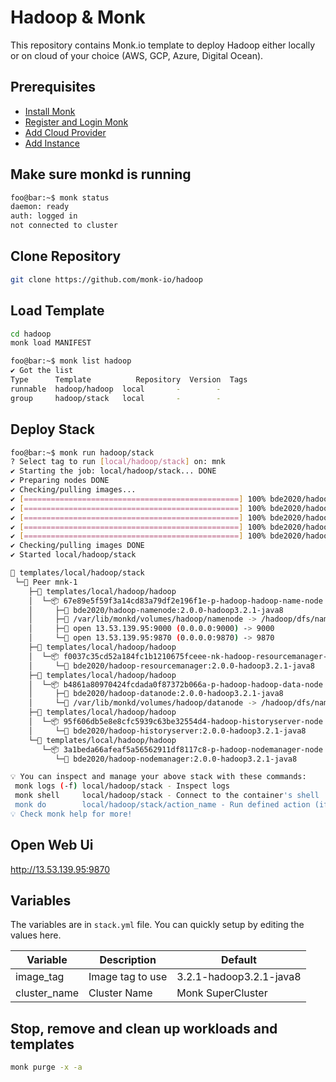 # Hadoop & Monk

This repository contains Monk.io template to deploy Hadoop either locally or on cloud of your choice (AWS, GCP, Azure, Digital Ocean).

## Prerequisites

- [Install Monk](https://docs.monk.io/docs/get-monk)
- [Register and Login Monk](https://docs.monk.io/docs/acc-and-auth)
- [Add Cloud Provider](https://docs.monk.io/docs/cloud-provider)
- [Add Instance](https://docs.monk.io/docs/multi-cloud)

## Make sure monkd is running

```bash
foo@bar:~$ monk status
daemon: ready
auth: logged in
not connected to cluster
```

## Clone Repository

```bash
git clone https://github.com/monk-io/hadoop
```

## Load Template

```bash
cd hadoop
monk load MANIFEST
```

```bash
foo@bar:~$ monk list hadoop
✔ Got the list
Type      Template          Repository  Version  Tags
runnable  hadoop/hadoop  local       -        -
group     hadoop/stack   local       -        -

```

## Deploy Stack

```bash
foo@bar:~$ monk run hadoop/stack
? Select tag to run [local/hadoop/stack] on: mnk
✔ Starting the job: local/hadoop/stack... DONE
✔ Preparing nodes DONE
✔ Checking/pulling images...
✔ [================================================] 100% bde2020/hadoop-datanode:2.0.0-hadoop3.2.1-java8 mnk-1
✔ [================================================] 100% bde2020/hadoop-namenode:2.0.0-hadoop3.2.1-java8 mnk-1
✔ [================================================] 100% bde2020/hadoop-resourcemanager:2.0.0-hadoop3.2.1-java8 mnk-1
✔ [================================================] 100% bde2020/hadoop-historyserver:2.0.0-hadoop3.2.1-java8 mnk-1
✔ [================================================] 100% bde2020/hadoop-nodemanager:2.0.0-hadoop3.2.1-java8 mnk-1
✔ Checking/pulling images DONE
✔ Started local/hadoop/stack

🔩 templates/local/hadoop/stack
 └─🧊 Peer mnk-1
    ├─🔩 templates/local/hadoop/hadoop
    │  └─📦 67e89e5f59f3a14cd83a79df2e196f1e-p-hadoop-hadoop-name-node
    │     ├─🧩 bde2020/hadoop-namenode:2.0.0-hadoop3.2.1-java8
    │     ├─💾 /var/lib/monkd/volumes/hadoop/namenode -> /hadoop/dfs/name
    │     ├─🔌 open 13.53.139.95:9000 (0.0.0.0:9000) -> 9000
    │     └─🔌 open 13.53.139.95:9870 (0.0.0.0:9870) -> 9870
    ├─🔩 templates/local/hadoop/hadoop
    │  └─📦 f0037c35cd52a184fc1b1210675fceee-nk-hadoop-resourcemanager-node
    │     └─🧩 bde2020/hadoop-resourcemanager:2.0.0-hadoop3.2.1-java8
    ├─🔩 templates/local/hadoop/hadoop
    │  └─📦 b4861a80970424fcdada0f87372b066a-p-hadoop-hadoop-data-node
    │     ├─🧩 bde2020/hadoop-datanode:2.0.0-hadoop3.2.1-java8
    │     └─💾 /var/lib/monkd/volumes/hadoop/datanode -> /hadoop/dfs/name
    ├─🔩 templates/local/hadoop/hadoop
    │  └─📦 95f606db5e8e8cfc5939c63be32554d4-hadoop-historyserver-node
    │     └─🧩 bde2020/hadoop-historyserver:2.0.0-hadoop3.2.1-java8
    └─🔩 templates/local/hadoop/hadoop
       └─📦 3a1beda66afeaf5a56562911df8117c8-p-hadoop-nodemanager-node
          └─🧩 bde2020/hadoop-nodemanager:2.0.0-hadoop3.2.1-java8

💡 You can inspect and manage your above stack with these commands:
 monk logs (-f) local/hadoop/stack - Inspect logs
 monk shell     local/hadoop/stack - Connect to the container's shell
 monk do        local/hadoop/stack/action_name - Run defined action (if exists)
💡 Check monk help for more!
```

## Open Web Ui

http://13.53.139.95:9870

## Variables

The variables are in `stack.yml` file. You can quickly setup by editing the values here.

| Variable     | Description      | Default                 |
| ------------ | ---------------- | ----------------------- |
| image_tag    | Image tag to use | 3.2.1-hadoop3.2.1-java8 |
| cluster_name | Cluster Name     | Monk SuperCluster       |
## Stop, remove and clean up workloads and templates

```bash
monk purge -x -a
```
